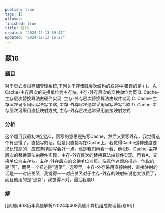 ```yaml
---
publish: true
tags: []
aliases: 
finished: true
title: 题16
created: "2024-12-13 09:41"
updated: "2024-12-13 16:22"
---
```

## 题16
### 题目
对于页式虚拟存储管理系统,下列关于存储器层次结构的叙述中,错误的是 ( )。
A. Cache-主存层次的交换单位为主存块, 主存-外存层次的交换单位为页
B. Cache-主存层次替换算法由硬件实现, 主存-外存层次替换算法由软件实现
C. Cache-主存层次可采用回写法写策略, 主存-外存层次通常采用回写法写策略
D. Cache-主存层次可采用直接映射方式, 主存-外存层次通常采用直接映射方式
### 分析

这个题目我最初决定选C，回写的意思是先写Cache，然后又要写外存，我觉得这个有点慢了。直接写的话，就是只直接写在Cache上，我觉得Cache这种速度要求比较高的，应该选择回写会好一点。但是我们再看一看，他说B，Cache-主存层次的替换算法由硬件实现，主存-外存层次的替换算法由软件实现。再看A，交换单位为主存块，主存-外存层次的交换单位为页。注意他这里的描述，他说的是“可”，而另一个描述是“通常”。选项里，主存-外存采用直接映射，直接映射的话是一一对应关系，我觉得一一对应关系对于主存-外存的映射来说也太浪费了，而且他用的是“通常”，我觉得不对。最后我选D

### 解
[[刷题/408历年真题解析/2024年408真题计算机组成原理篇/题16]]
